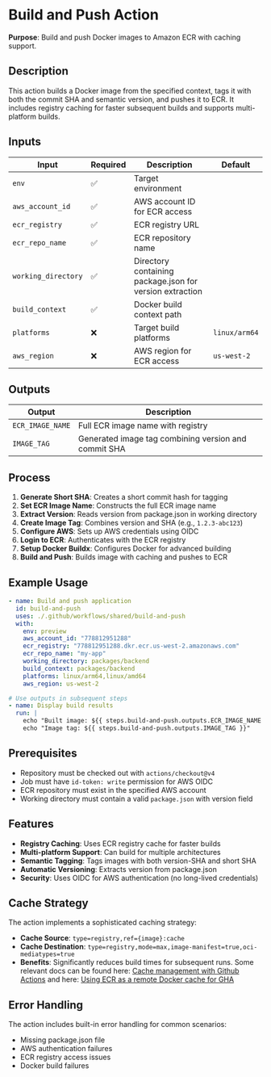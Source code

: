 # Build and Push Action

**Purpose**: Build and push Docker images to Amazon ECR with caching support.

## Description

This action builds a Docker image from the specified context, tags it with both the commit SHA and semantic version, and pushes it to ECR. It includes registry caching for faster subsequent builds and supports multi-platform builds.

## Inputs

| Input               | Required | Description                                              | Default       |
| ------------------- | -------- | -------------------------------------------------------- | ------------- |
| `env`               | ✅       | Target environment                                       |               |
| `aws_account_id`    | ✅       | AWS account ID for ECR access                            |               |
| `ecr_registry`      | ✅       | ECR registry URL                                         |               |
| `ecr_repo_name`     | ✅       | ECR repository name                                      |               |
| `working_directory` | ✅       | Directory containing package.json for version extraction |               |
| `build_context`     | ✅       | Docker build context path                                |               |
| `platforms`         | ❌       | Target build platforms                                   | `linux/arm64` |
| `aws_region`        | ❌       | AWS region for ECR access                                | `us-west-2`   |

## Outputs

| Output           | Description                                          |
| ---------------- | ---------------------------------------------------- |
| `ECR_IMAGE_NAME` | Full ECR image name with registry                    |
| `IMAGE_TAG`      | Generated image tag combining version and commit SHA |

## Process

1. **Generate Short SHA**: Creates a short commit hash for tagging
2. **Set ECR Image Name**: Constructs the full ECR image name
3. **Extract Version**: Reads version from package.json in working directory
4. **Create Image Tag**: Combines version and SHA (e.g., `1.2.3-abc123`)
5. **Configure AWS**: Sets up AWS credentials using OIDC
6. **Login to ECR**: Authenticates with the ECR registry
7. **Setup Docker Buildx**: Configures Docker for advanced building
8. **Build and Push**: Builds image with caching and pushes to ECR

## Example Usage

```yaml
- name: Build and push application
  id: build-and-push
  uses: ./.github/workflows/shared/build-and-push
  with:
    env: preview
    aws_account_id: "778812951288"
    ecr_registry: "778812951288.dkr.ecr.us-west-2.amazonaws.com"
    ecr_repo_name: "my-app"
    working_directory: packages/backend
    build_context: packages/backend
    platforms: linux/arm64,linux/amd64
    aws_region: us-west-2

# Use outputs in subsequent steps
- name: Display build results
  run: |
    echo "Built image: ${{ steps.build-and-push.outputs.ECR_IMAGE_NAME }}"
    echo "Image tag: ${{ steps.build-and-push.outputs.IMAGE_TAG }}"
```

## Prerequisites

- Repository must be checked out with `actions/checkout@v4`
- Job must have `id-token: write` permission for AWS OIDC
- ECR repository must exist in the specified AWS account
- Working directory must contain a valid `package.json` with version field

## Features

- **Registry Caching**: Uses ECR registry cache for faster builds
- **Multi-platform Support**: Can build for multiple architectures
- **Semantic Tagging**: Tags images with both version-SHA and short SHA
- **Automatic Versioning**: Extracts version from package.json
- **Security**: Uses OIDC for AWS authentication (no long-lived credentials)

## Cache Strategy

The action implements a sophisticated caching strategy:

- **Cache Source**: `type=registry,ref={image}:cache`
- **Cache Destination**: `type=registry,mode=max,image-manifest=true,oci-mediatypes=true`
- **Benefits**: Significantly reduces build times for subsequent runs. Some relevant docs can be found here: [Cache management with Github Actions](https://docs.docker.com/build/ci/github-actions/cache/) and here: [Using ECR as a remote Docker cache for GHA](https://www.blacksmith.sh/blog/push-cache-repeat-amazon-ecr-as-a-remote-docker-cache-for-github-actions)

## Error Handling

The action includes built-in error handling for common scenarios:

- Missing package.json file
- AWS authentication failures
- ECR registry access issues
- Docker build failures
